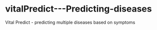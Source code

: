 # vitalPredict---Predicting-diseases
Vital Predict - predicting multiple diseases based on symptoms
